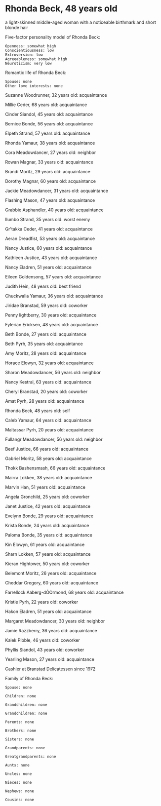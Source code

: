 # Rhonda Beck, 48 years old
a light-skinned middle-aged woman with a noticeable birthmark and short blonde hair

Five-factor personality model of Rhonda Beck:

	Openness: somewhat high
	Conscientiousness: low
	Extroversion: low
	Agreeableness: somewhat high
	Neuroticism: very low


Romantic life of Rhonda Beck:

	Spouse: none
	Other love interests: none

Suzanne Woodrunner, 32 years old: acquaintance

Millie Ceder, 68 years old: acquaintance

Cinder Siandol, 45 years old: acquaintance

Bernice Bonde, 56 years old: acquaintance

Elpeth Strand, 57 years old: acquaintance

Rhonda Yamaur, 38 years old: acquaintance

Cora Meadowdancer, 27 years old: neighbor

Rowan Magnar, 33 years old: acquaintance

Brandi Moritz, 29 years old: acquaintance

Dorothy Magnar, 60 years old: acquaintance

Jackie Meadowdancer, 31 years old: acquaintance

Flashing Mason, 47 years old: acquaintance

Grabbie Asphandler, 40 years old: acquaintance

Ilumbo Strand, 35 years old: worst enemy

Gr'takka Ceder, 41 years old: acquaintance

Aeran Dreadfist, 53 years old: acquaintance

Nancy Justice, 60 years old: acquaintance

Kathleen Justice, 43 years old: acquaintance

Nancy Eladren, 51 years old: acquaintance

Eileen Goldensong, 57 years old: acquaintance

Judith Hein, 48 years old: best friend

Chuckwalla Yamaur, 36 years old: acquaintance

Jiridae Branstad, 59 years old: coworker

Penny lightberry, 30 years old: acquaintance

Fylerian Ericksen, 48 years old: acquaintance

Beth Bonde, 27 years old: acquaintance

Beth Pyrh, 35 years old: acquaintance

Amy Moritz, 28 years old: acquaintance

Horace Elowyn, 32 years old: acquaintance

Sharon Meadowdancer, 56 years old: neighbor

Nancy Kestral, 63 years old: acquaintance

Cheryl Branstad, 20 years old: coworker

Amat Pyrh, 28 years old: acquaintance

Rhonda Beck, 48 years old: self

Caleb Yamaur, 64 years old: acquaintance

Maltassar Pyrh, 20 years old: acquaintance

Fullangr Meadowdancer, 56 years old: neighbor

Beef Justice, 66 years old: acquaintance

Gabriel Moritz, 58 years old: acquaintance

Thokk Bashensmash, 66 years old: acquaintance

Mairra Lokken, 38 years old: acquaintance

Marvin Han, 51 years old: acquaintance

Angela Gronchild, 25 years old: coworker

Janet Justice, 42 years old: acquaintance

Evelynn Bonde, 29 years old: acquaintance

Krista Bonde, 24 years old: acquaintance

Paloma Bonde, 35 years old: acquaintance

Kin Elowyn, 61 years old: acquaintance

Sharn Lokken, 57 years old: acquaintance

Kieran Hightower, 50 years old: coworker

Belemont Moritz, 26 years old: acquaintance

Cheddar Gregory, 60 years old: acquaintance

Farrellock Aaberg-dÕOrmond, 68 years old: acquaintance

Kristie Pyrh, 22 years old: coworker

Hakon Eladren, 51 years old: acquaintance

Margaret Meadowdancer, 30 years old: neighbor

Jamie Razzberry, 36 years old: acquaintance

Kalek Pibble, 46 years old: coworker

Phyllis Siandol, 43 years old: coworker

Yearling Mason, 27 years old: acquaintance

Cashier at Branstad Delicatessen since 1972


Family of Rhonda Beck:

	Spouse: none

	Children: none

	Grandchildren: none

	Grandchildren: none

	Parents: none

	Brothers: none

	Sisters: none

	Grandparents: none

	Greatgrandparents: none

	Aunts: none

	Uncles: none

	Nieces: none

	Nephews: none

	Cousins: none

